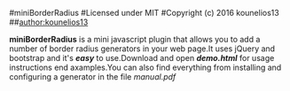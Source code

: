#miniBorderRadius
#Licensed under MIT
#Copyright (c) 2016 kounelios13
##[author:kounelios13](http://kounelios13.github.io/mini-border-radius)

**miniBorderRadius** is a mini javascript plugin that allows you to add a number of border radius generators in your web page.It uses jQuery and bootstrap and it's **_easy_** to use.Download and open **_demo.html_** for usage instructions end axamples.You can also find everything from installing and configuring a generator in the file _manual.pdf_